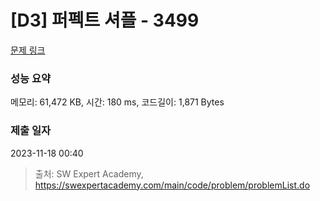 # [D3] 퍼펙트 셔플 - 3499 

[문제 링크](https://swexpertacademy.com/main/code/problem/problemDetail.do?contestProbId=AWGsRbk6AQIDFAVW) 

### 성능 요약

메모리: 61,472 KB, 시간: 180 ms, 코드길이: 1,871 Bytes

### 제출 일자

2023-11-18 00:40



> 출처: SW Expert Academy, https://swexpertacademy.com/main/code/problem/problemList.do